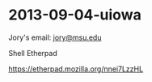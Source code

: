 2013-09-04-uiowa
================
Jory's email:
jory@msu.edu


Shell Etherpad

https://etherpad.mozilla.org/nnei7LzzHL
